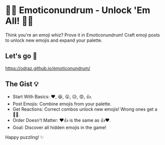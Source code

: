 # 🕵️‍♂️ Emoticonundrum - Unlock 'Em All! 🕵️‍♀️
Think you're an emoji whiz? Prove it in Emoticonundrum! Craft emoji posts to unlock new emojis and expand your palette.

## Let's go 🚀
https://odraz.github.io/emoticonundrum/

## The Gist 💡
- Start With Basics: ❤️, 😆, 😮, 😥, 😡, 👍.
- Post Emojis: Combine emojis from your palette.
- Get Reactions: Correct combos unlock new emojis! Wrong ones get a 😵‍💫.
- Order Doesn't Matter: ❤️👍 is the same as 👍❤️.
- Goal: Discover all hidden emojis in the game!

Happy puzzling! ✨